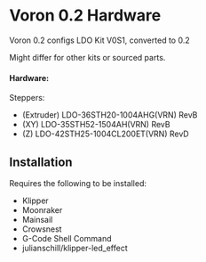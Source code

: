 # Voron 0.2 Hardware
Voron 0.2 configs 
LDO Kit V0S1, converted to 0.2

Might differ for other kits or sourced parts.

#### Hardware:
Steppers:
 - (Extruder) LDO-36STH20-1004AHG(VRN) RevB
 - (XY) LDO-35STH52-1504AH(VRN) RevB
 - (Z) LDO-42STH25-1004CL200ET(VRN) RevD

## Installation
Requires the following to be installed:
 - Klipper
 - Moonraker
 - Mainsail
 - Crowsnest
 - G-Code Shell Command
 - julianschill/klipper-led_effect
